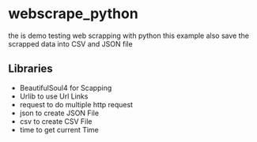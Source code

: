 # webscrape_python 
the is demo testing web scrapping with python this example also save the scrapped data into CSV and JSON file

## Libraries 
* BeautifulSoul4 for Scapping
* Urlib to use Url Links
* request to do multiple http request
* json to create JSON File
* csv to create CSV File
* time to get current Time

